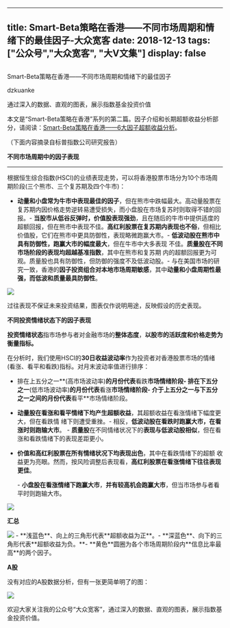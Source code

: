 
---
title:   Smart-Beta策略在香港——不同市场周期和情绪下的最佳因子-大众宽客
date: 2018-12-13
tags: ["公众号","大众宽客", "大V文集"]
display: false
---


## 



Smart-Beta策略在香港——不同市场周期和情绪下的最佳因子




dzkuanke




通过深入的数据、直观的图表，展示指数基金投资价值


本文是“Smart-Beta策略在香港”系列的第二篇。因子介绍和长期超额收益分析部分，请阅读：[Smart-Beta策略在香港——6大因子超额收益分析](http://mp.weixin.qq.com/s?__biz=MzAwMTc1MDcwNw==&amp;mid=2648273616&amp;idx=1&amp;sn=9201fe015d0c76d882627e1c7fba840d&amp;chksm=82f9310cb58eb81af2c0f9068829d5255d42e037525d28b981a50ea152e450a946fecbec311c&amp;scene=21#wechat_redirect)。



（下面内容摘录自标普指数公司研究报告）

**不同市场周期中的因子表现**

****

根据恒生综合指数(HSCI)的业绩表现走势，可以将香港股票市场分为10个市场周期阶段(三个熊市、三个复苏期及四个牛市)：
- **动量和小盘常为牛市中表现最佳的因子**，但在熊市中跌幅最大。高动量股票在复苏期内因价格走势逆转易遭受损失，而小盘股在市场复苏时则取得不错的回报。- **当股市从低谷反弹时，价值股表现强劲**，且在随后的牛市中提供适度的超额回报，但在熊市中表现不佳。**高红利股票在复苏期内表现也不俗**，但相比价值股，它们在熊市中更具防御性，表现略微跑赢大市。- **低波动股在熊市中具有防御性，跑赢大市的幅度最大**，但在牛市中大多表现 不佳。**质量股在不同市场阶段的表现均超越基准指数**，其中在熊市和复苏期 内的超额回报更为可观。质量股也具有防御性，但防御的强度不及低波动股。- 与在美国市场的研究一致，香港的**因子投资组合对本地市场周期敏感**，其中**动量和小盘周期性最强，而低波和质量最具防御性**。
<img class="" data-copyright="0" data-ratio="0.7963636363636364" data-s="300,640" src="https://mmbiz.qpic.cn/mmbiz_png/PKw3FQPmhIiaIMicnuD8ibRwsBqeMWtGicaUCJWUnXj1nrva7RgblZpvM4VtAqM9S3BAdy3hPOjOOqBcNrpySYQNXA/640?wx_fmt=png" data-type="png" data-w="1650" style=""/>

过往表现不保证未来投资结果，图表仅作说明用途，反映假设的历史表现。



**不同投资情绪状态下的因子表现**



**投资情绪状态**指市场参与者对金融市场的**整体态度**，**以股市的活跃度和价格走势为衡量指标。**



在分析时，我们使用HSCI的**30日收益波动率**作为投资者对香港股票市场的情绪(看涨、看平和看跌)指标。对月末波动率值进行排序：
- 排在上五分之一**(高市场波动率)**的月份代表**看跌**市场情绪阶段- 排在下五分之一**(低市场波动率)**的月份代表**看涨**市场情绪阶段- 介于上五分之一与下五分之一之间的月份代表**看平**市场情绪阶段。

- **动量股在看涨和看平情绪下均产生超额收益**，其超额收益在看涨情绪下幅度更大，但在看跌情 绪下则遭受重挫。- 相反，**低波动股在看跌时跑赢大市，在看涨时则跑输大市**。&nbsp;- **质量股**在不同情绪状况下的**表现与低波动股相似**，但在看涨和看跌情绪下的表现差距更小。<li><p>**价值和高红利股票在所有情绪状况下均表现出色**，其中在看跌情绪下的超额
收益更为亮眼。然而，按风险调整后表现看，**高红利股票在看涨情绪下往往表现更佳**。</p></li>- **小盘股在看涨情绪下跑赢大市**，**并有较高机会跑赢大市**，但当市场参与者看平时则跑输大市。


<img class="" data-copyright="0" data-ratio="0.539568345323741" data-s="300,640" src="https://mmbiz.qpic.cn/mmbiz_png/PKw3FQPmhIiaIMicnuD8ibRwsBqeMWtGicaU912chNKqnmCDwHH55Yicm8rDc5ACMtTO7dicIeqsKPyIRoTPGZ7L3fEw/640?wx_fmt=png" data-type="png" data-w="1112" style=""/>



**汇总**

<img class="" data-copyright="0" data-ratio="0.38070175438596493" data-s="300,640" src="https://mmbiz.qpic.cn/mmbiz_png/PKw3FQPmhIiaIMicnuD8ibRwsBqeMWtGicaU4CUtA8KLrkyU9EgoPOfhNtbU18cYfCoIIhBzVkRia8YBZ6UAlp3CiakA/640?wx_fmt=png" data-type="png" data-w="1140" style=""/>
- **浅蓝色**、向上的三角形代表**超额收益为正**。- **深蓝色**、向下的三角形代表**超额收益为负。**- **黄色**圆圈为各个市场周期阶段内**信息比率最高**的两个因子。


**A股**

没有对应的A股数据分析，但有一张更简单明了的图：

<img class="" data-copyright="0" data-ratio="0.9517766497461929" data-s="300,640" src="https://mmbiz.qpic.cn/mmbiz_png/PKw3FQPmhIiaIMicnuD8ibRwsBqeMWtGicaUoInIHLaKmuQTjd1zycsyWEZICST3azErNvkTMU6njDdzJScRhV7XTg/640?wx_fmt=png" data-type="png" data-w="1576" style=""/>



欢迎大家关注我的公众号<h-char unicode="201c" class="biaodian cjk bd-open punct">“</h-char>大众宽客<h-char unicode="201d" class="biaodian cjk bd-close bd-end punct">”</h-char><h-char unicode="ff0c" class="biaodian cjk bd-end bd-cop bd-hangable bd-jiya"><h-inner>，</h-inner></h-char>通过深入的数据<h-char unicode="3001" class="biaodian cjk bd-end bd-cop bd-hangable bd-jiya"><h-inner>、</h-inner></h-char>直观的图表<h-char unicode="ff0c" class="biaodian cjk bd-end bd-cop bd-hangable bd-jiya"><h-inner>，</h-inner></h-char>展示指数基金投资价值。








